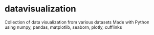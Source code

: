 # datavisualization
Collection of data visualization from various datasets
Made with Python using numpy, pandas, matplotlib, seaborn, plotly, cufflinks 
